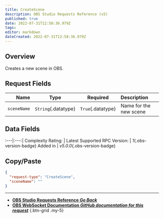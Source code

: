 ```yaml
---
title: CreateScene
description: OBS Studio Requests Reference (v5)
published: true
date: 2022-07-31T12:58:36.979Z
tags: 
editor: markdown
dateCreated: 2022-07-31T12:58:36.979Z
---
```


## Overview
Creates a new scene in OBS.

## Request Fields
Name | Type | Required| Description |
----:|:----:|:-------:|:------------|
`sceneName` | `String`{.datatype} | `True`{.datatype} | Name for the new scene	

## Data Fields
:---|:---:|
Complexity Rating: | <span class="stars stars--2"></span>
Latest Supported RPC Version: | *1*{.obs-version-badge}
Added in | *v5.0.0*{.obs-version-badge}

## Copy/Paste
```json
{
  "request-type": "CreateScene",
  "sceneName": ""
}
```

---

- [<i class="mdi mdi-chevron-left"></i>**OBS Studio Requests Reference *Go Back***](/en/Broadcasters/OBS/Requests)
- [<i class="mdi mdi-github"></i> **OBS WebSocket Documentation *GitHub documentation for this request***](https://github.com/obsproject/obs-websocket/blob/master/docs/generated/protocol.md#createscene)
{.btn-grid .my-5}
